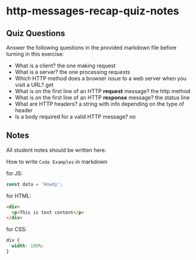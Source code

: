 # http-messages-recap-quiz-notes

## Quiz Questions

Answer the following questions in the provided markdown file before turning in this exercise:

- What is a client?
  the one making request
- What is a server?
  the one processing requests
- Which HTTP method does a browser issue to a web server when you visit a URL?
  get
- What is on the first line of an HTTP **request** message?
  the http method
- What is on the first line of an HTTP **response** message?
  the status line
- What are HTTP headers?
  a string with info depending on the type of header
- Is a body required for a valid HTTP message?
  no

## Notes

All student notes should be written here.

How to write `Code Examples` in markdown

for JS:

```javascript
const data = 'Howdy';
```

for HTML:

```html
<div>
  <p>This is text content</p>
</div>
```

for CSS:

```css
div {
  width: 100%;
}
```

